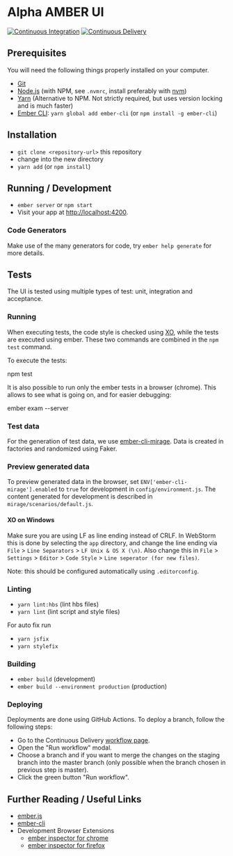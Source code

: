 # Alpha AMBER UI

[![Continuous Integration](https://github.com/csvalpha/amber-ui/actions/workflows/continuous-integration.yml/badge.svg)](https://github.com/csvalpha/amber-ui/actions/workflows/continuous-integration.yml)
[![Continuous Delivery](https://github.com/csvalpha/amber-ui/actions/workflows/continuous-delivery.yml/badge.svg)](https://github.com/csvalpha/amber-ui/actions/workflows/continuous-delivery.yml)

## Prerequisites

You will need the following things properly installed on your computer.

- [Git](https://git-scm.com/)
- [Node.js](https://nodejs.org/) (with NPM, see `.nvmrc`, install preferably with [nvm](https://github.com/creationix/nvm#install-script))
- [Yarn](https://yarnpkg.com/) (Alternative to NPM. Not strictly required, but uses version locking and is much faster)
- [Ember CLI](https://www.ember-cli.com/): `yarn global add ember-cli` (or `npm install -g ember-cli`)

## Installation

- `git clone <repository-url>` this repository
- change into the new directory
- `yarn add` (or `npm install`)

## Running / Development

- `ember server` or `npm start`
- Visit your app at [http://localhost:4200](http://localhost:4200).

### Code Generators

Make use of the many generators for code, try `ember help generate` for more details.

## Tests

The UI is tested using multiple types of test: unit, integration and acceptance.

### Running

When executing tests, the code style is checked using [XO](https://github.com/sindresorhus/xo), while the tests are
executed using ember. These two commands are combined in the `npm test` command.

To execute the tests:

npm test

It is also possible to run only the ember tests in a browser (chrome). This allows to see what is going on, and for easier
debugging:

ember exam --server

### Test data

For the generation of test data, we use [ember-cli-mirage](http://www.ember-cli-mirage.com/). Data is created in factories
and randomized using Faker.

### Preview generated data

To preview generated data in the browser, set `ENV['ember-cli-mirage'].enabled` to `true` for
development in `config/environment.js`. The content generated for development is described in `mirage/scenarios/default.js`.

#### XO on Windows

Make sure you are using LF as line ending instead of CRLF. In WebStorm this is done by selecting the `app` directory,
and change the line ending via `File` > `Line Separators` > `LF Unix & OS X (\n)`.
Also change this in `File` > `Settings` > `Editor` > `Code Style` > `Line seperator (for new files)`.

Note: this should be configured automatically using `.editorconfig`.

### Linting

- `yarn lint:hbs` (lint hbs files)
- `yarn lint` (lint script and style files)

For auto fix run

- `yarn jsfix`
- `yarn stylefix`

### Building

- `ember build` (development)
- `ember build --environment production` (production)

### Deploying

Deployments are done using GitHub Actions. To deploy a branch, follow the following steps:

- Go to the Continuous Delivery [workflow page](https://github.com/csvalpha/amber-ui/actions/workflows/continuous-delivery.yml).
- Open the "Run workflow" modal.
- Choose a branch and if you want to merge the changes on the staging branch into the master branch (only possible when the branch chosen in previous step is master).
- Click the green button "Run workflow".

## Further Reading / Useful Links

- [ember.js](https://emberjs.com/)
- [ember-cli](https://www.ember-cli.com/)
- Development Browser Extensions
  - [ember inspector for chrome](https://chrome.google.com/webstore/detail/ember-inspector/bmdblncegkenkacieihfhpjfppoconhi)
  - [ember inspector for firefox](https://addons.mozilla.org/en-US/firefox/addon/ember-inspector/)
